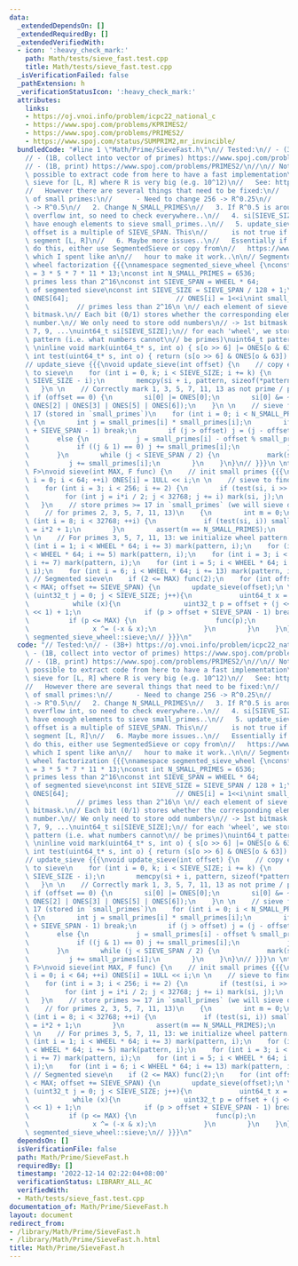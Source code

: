 ```yaml
---
data:
  _extendedDependsOn: []
  _extendedRequiredBy: []
  _extendedVerifiedWith:
  - icon: ':heavy_check_mark:'
    path: Math/tests/sieve_fast.test.cpp
    title: Math/tests/sieve_fast.test.cpp
  _isVerificationFailed: false
  _pathExtension: h
  _verificationStatusIcon: ':heavy_check_mark:'
  attributes:
    links:
    - https://oj.vnoi.info/problem/icpc22_national_c
    - https://www.spoj.com/problems/KPRIMES2/
    - https://www.spoj.com/problems/PRIMES2/
    - https://www.spoj.com/status/SUMPRIM2,mr_invincible/
  bundledCode: "#line 1 \"Math/Prime/SieveFast.h\"\n// Tested:\n// - (3B+) https://oj.vnoi.info/problem/icpc22_national_c\n\
    // - (1B, collect into vector of primes) https://www.spoj.com/problems/KPRIMES2/\n\
    // - (1B, print) https://www.spoj.com/problems/PRIMES2/\n//\n// Note:\n// - It's\
    \ possible to extract code from here to have a fast implementation\n//   of segmented\
    \ sieve for [L, R] where R is very big (e.g. 10^12)\n//   See: https://www.spoj.com/status/SUMPRIM2,mr_invincible/\n\
    //   However there are several things that need to be fixed:\n//   1. Initialization\
    \ of small primes:\n//      - Need to change 256 -> R^0.25\n//      - Change 32768\
    \ -> R^0.5\n//   2. Change N_SMALL_PRIMES\n//   3. If R^0.5 is around 10^6, p^2\
    \ overflow int, so need to check everywhere..\n//   4. si[SIEVE_SIZE] may not\
    \ have enough elements to sieve small_primes..\n//   5. update_sieve(offset) assumes\
    \ offset is a multiple of SIEVE_SPAN. This\n//      is not true if we sieve a\
    \ segment [L, R]\n//   6. Maybe more issues..\n//   Essentially if we need to\
    \ do this, either use SegmentedSieve or copy from\n//   https://www.spoj.com/status/SUMPRIM2,mr_invincible/\
    \ which I spent like an\n//   hour to make it work..\n\n// Segmented sieve with\
    \ wheel factorization {{{\nnamespace segmented_sieve_wheel {\nconst int WHEEL\
    \ = 3 * 5 * 7 * 11 * 13;\nconst int N_SMALL_PRIMES = 6536;             // cnt\
    \ primes less than 2^16\nconst int SIEVE_SPAN = WHEEL * 64;           // one iteration\
    \ of segmented sieve\nconst int SIEVE_SIZE = SIEVE_SPAN / 128 + 1;\n \nuint64_t\
    \ ONES[64];                           // ONES[i] = 1<<i\nint small_primes[N_SMALL_PRIMES];\
    \            // primes less than 2^16\n \n// each element of sieve is a 64-bit\
    \ bitmask.\n// Each bit (0/1) stores whether the corresponding element is a prime\
    \ number.\n// We only need to store odd numbers\n// -> 1st bitmask stores 3, 5,\
    \ 7, 9, ...\nuint64_t si[SIEVE_SIZE];\n// for each 'wheel', we store the sieve\
    \ pattern (i.e. what numbers cannot\n// be primes)\nuint64_t pattern[WHEEL];\n\
    \ \ninline void mark(uint64_t* s, int o) { s[o >> 6] |= ONES[o & 63]; }\ninline\
    \ int test(uint64_t* s, int o) { return (s[o >> 6] & ONES[o & 63]) == 0; }\n \n\
    // update_sieve {{{\nvoid update_sieve(int offset) {\n    // copy each wheel pattern\
    \ to sieve\n    for (int i = 0, k; i < SIEVE_SIZE; i += k) {\n        k = std::min(WHEEL,\
    \ SIEVE_SIZE - i);\n        memcpy(si + i, pattern, sizeof(*pattern) * k);\n \
    \   }\n \n    // Correctly mark 1, 3, 5, 7, 11, 13 as not prime / primes\n   \
    \ if (offset == 0) {\n        si[0] |= ONES[0];\n        si[0] &= ~(ONES[1] |\
    \ ONES[2] | ONES[3] | ONES[5] | ONES[6]);\n    }\n \n    // sieve for primes >=\
    \ 17 (stored in `small_primes`)\n    for (int i = 0; i < N_SMALL_PRIMES; ++i)\
    \ {\n        int j = small_primes[i] * small_primes[i];\n        if (j > offset\
    \ + SIEVE_SPAN - 1) break;\n        if (j > offset) j = (j - offset) >> 1;\n \
    \       else {\n            j = small_primes[i] - offset % small_primes[i];\n\
    \            if ((j & 1) == 0) j += small_primes[i];\n            j >>= 1;\n \
    \       }\n        while (j < SIEVE_SPAN / 2) {\n            mark(si, j);\n  \
    \          j += small_primes[i];\n        }\n    }\n}\n// }}}\n \ntemplate<typename\
    \ F>\nvoid sieve(int MAX, F func) {\n    // init small primes {{{\n    for (int\
    \ i = 0; i < 64; ++i) ONES[i] = 1ULL << i;\n \n    // sieve to find small primes\n\
    \    for (int i = 3; i < 256; i += 2) {\n        if (test(si, i >> 1)) {\n   \
    \         for (int j = i*i / 2; j < 32768; j += i) mark(si, j);\n        }\n \
    \   }\n    // store primes >= 17 in `small_primes` (we will sieve differently\n\
    \    // for primes 2, 3, 5, 7, 11, 13)\n    {\n        int m = 0;\n        for\
    \ (int i = 8; i < 32768; ++i) {\n            if (test(si, i)) small_primes[m++]\
    \ = i*2 + 1;\n        }\n        assert(m == N_SMALL_PRIMES);\n    }\n    // }}}\n\
    \ \n    // For primes 3, 5, 7, 11, 13: we initialize wheel pattern..\n    for\
    \ (int i = 1; i < WHEEL * 64; i += 3) mark(pattern, i);\n    for (int i = 2; i\
    \ < WHEEL * 64; i += 5) mark(pattern, i);\n    for (int i = 3; i < WHEEL * 64;\
    \ i += 7) mark(pattern, i);\n    for (int i = 5; i < WHEEL * 64; i += 11) mark(pattern,\
    \ i);\n    for (int i = 6; i < WHEEL * 64; i += 13) mark(pattern, i);\n \n   \
    \ // Segmented sieve\n    if (2 <= MAX) func(2);\n    for (int offset = 0; offset\
    \ < MAX; offset += SIEVE_SPAN) {\n        update_sieve(offset);\n \n        for\
    \ (uint32_t j = 0; j < SIEVE_SIZE; j++){\n            uint64_t x = ~si[j];\n \
    \           while (x){\n                uint32_t p = offset + (j << 7) + (__builtin_ctzll(x)\
    \ << 1) + 1;\n                if (p > offset + SIEVE_SPAN - 1) break;\n      \
    \          if (p <= MAX) {\n                    func(p);\n                }\n\
    \                x ^= (-x & x);\n            }\n        }\n    }\n}\n}\nusing\
    \ segmented_sieve_wheel::sieve;\n// }}}\n"
  code: "// Tested:\n// - (3B+) https://oj.vnoi.info/problem/icpc22_national_c\n//\
    \ - (1B, collect into vector of primes) https://www.spoj.com/problems/KPRIMES2/\n\
    // - (1B, print) https://www.spoj.com/problems/PRIMES2/\n//\n// Note:\n// - It's\
    \ possible to extract code from here to have a fast implementation\n//   of segmented\
    \ sieve for [L, R] where R is very big (e.g. 10^12)\n//   See: https://www.spoj.com/status/SUMPRIM2,mr_invincible/\n\
    //   However there are several things that need to be fixed:\n//   1. Initialization\
    \ of small primes:\n//      - Need to change 256 -> R^0.25\n//      - Change 32768\
    \ -> R^0.5\n//   2. Change N_SMALL_PRIMES\n//   3. If R^0.5 is around 10^6, p^2\
    \ overflow int, so need to check everywhere..\n//   4. si[SIEVE_SIZE] may not\
    \ have enough elements to sieve small_primes..\n//   5. update_sieve(offset) assumes\
    \ offset is a multiple of SIEVE_SPAN. This\n//      is not true if we sieve a\
    \ segment [L, R]\n//   6. Maybe more issues..\n//   Essentially if we need to\
    \ do this, either use SegmentedSieve or copy from\n//   https://www.spoj.com/status/SUMPRIM2,mr_invincible/\
    \ which I spent like an\n//   hour to make it work..\n\n// Segmented sieve with\
    \ wheel factorization {{{\nnamespace segmented_sieve_wheel {\nconst int WHEEL\
    \ = 3 * 5 * 7 * 11 * 13;\nconst int N_SMALL_PRIMES = 6536;             // cnt\
    \ primes less than 2^16\nconst int SIEVE_SPAN = WHEEL * 64;           // one iteration\
    \ of segmented sieve\nconst int SIEVE_SIZE = SIEVE_SPAN / 128 + 1;\n \nuint64_t\
    \ ONES[64];                           // ONES[i] = 1<<i\nint small_primes[N_SMALL_PRIMES];\
    \            // primes less than 2^16\n \n// each element of sieve is a 64-bit\
    \ bitmask.\n// Each bit (0/1) stores whether the corresponding element is a prime\
    \ number.\n// We only need to store odd numbers\n// -> 1st bitmask stores 3, 5,\
    \ 7, 9, ...\nuint64_t si[SIEVE_SIZE];\n// for each 'wheel', we store the sieve\
    \ pattern (i.e. what numbers cannot\n// be primes)\nuint64_t pattern[WHEEL];\n\
    \ \ninline void mark(uint64_t* s, int o) { s[o >> 6] |= ONES[o & 63]; }\ninline\
    \ int test(uint64_t* s, int o) { return (s[o >> 6] & ONES[o & 63]) == 0; }\n \n\
    // update_sieve {{{\nvoid update_sieve(int offset) {\n    // copy each wheel pattern\
    \ to sieve\n    for (int i = 0, k; i < SIEVE_SIZE; i += k) {\n        k = std::min(WHEEL,\
    \ SIEVE_SIZE - i);\n        memcpy(si + i, pattern, sizeof(*pattern) * k);\n \
    \   }\n \n    // Correctly mark 1, 3, 5, 7, 11, 13 as not prime / primes\n   \
    \ if (offset == 0) {\n        si[0] |= ONES[0];\n        si[0] &= ~(ONES[1] |\
    \ ONES[2] | ONES[3] | ONES[5] | ONES[6]);\n    }\n \n    // sieve for primes >=\
    \ 17 (stored in `small_primes`)\n    for (int i = 0; i < N_SMALL_PRIMES; ++i)\
    \ {\n        int j = small_primes[i] * small_primes[i];\n        if (j > offset\
    \ + SIEVE_SPAN - 1) break;\n        if (j > offset) j = (j - offset) >> 1;\n \
    \       else {\n            j = small_primes[i] - offset % small_primes[i];\n\
    \            if ((j & 1) == 0) j += small_primes[i];\n            j >>= 1;\n \
    \       }\n        while (j < SIEVE_SPAN / 2) {\n            mark(si, j);\n  \
    \          j += small_primes[i];\n        }\n    }\n}\n// }}}\n \ntemplate<typename\
    \ F>\nvoid sieve(int MAX, F func) {\n    // init small primes {{{\n    for (int\
    \ i = 0; i < 64; ++i) ONES[i] = 1ULL << i;\n \n    // sieve to find small primes\n\
    \    for (int i = 3; i < 256; i += 2) {\n        if (test(si, i >> 1)) {\n   \
    \         for (int j = i*i / 2; j < 32768; j += i) mark(si, j);\n        }\n \
    \   }\n    // store primes >= 17 in `small_primes` (we will sieve differently\n\
    \    // for primes 2, 3, 5, 7, 11, 13)\n    {\n        int m = 0;\n        for\
    \ (int i = 8; i < 32768; ++i) {\n            if (test(si, i)) small_primes[m++]\
    \ = i*2 + 1;\n        }\n        assert(m == N_SMALL_PRIMES);\n    }\n    // }}}\n\
    \ \n    // For primes 3, 5, 7, 11, 13: we initialize wheel pattern..\n    for\
    \ (int i = 1; i < WHEEL * 64; i += 3) mark(pattern, i);\n    for (int i = 2; i\
    \ < WHEEL * 64; i += 5) mark(pattern, i);\n    for (int i = 3; i < WHEEL * 64;\
    \ i += 7) mark(pattern, i);\n    for (int i = 5; i < WHEEL * 64; i += 11) mark(pattern,\
    \ i);\n    for (int i = 6; i < WHEEL * 64; i += 13) mark(pattern, i);\n \n   \
    \ // Segmented sieve\n    if (2 <= MAX) func(2);\n    for (int offset = 0; offset\
    \ < MAX; offset += SIEVE_SPAN) {\n        update_sieve(offset);\n \n        for\
    \ (uint32_t j = 0; j < SIEVE_SIZE; j++){\n            uint64_t x = ~si[j];\n \
    \           while (x){\n                uint32_t p = offset + (j << 7) + (__builtin_ctzll(x)\
    \ << 1) + 1;\n                if (p > offset + SIEVE_SPAN - 1) break;\n      \
    \          if (p <= MAX) {\n                    func(p);\n                }\n\
    \                x ^= (-x & x);\n            }\n        }\n    }\n}\n}\nusing\
    \ segmented_sieve_wheel::sieve;\n// }}}\n"
  dependsOn: []
  isVerificationFile: false
  path: Math/Prime/SieveFast.h
  requiredBy: []
  timestamp: '2022-12-14 02:22:04+08:00'
  verificationStatus: LIBRARY_ALL_AC
  verifiedWith:
  - Math/tests/sieve_fast.test.cpp
documentation_of: Math/Prime/SieveFast.h
layout: document
redirect_from:
- /library/Math/Prime/SieveFast.h
- /library/Math/Prime/SieveFast.h.html
title: Math/Prime/SieveFast.h
---
```


